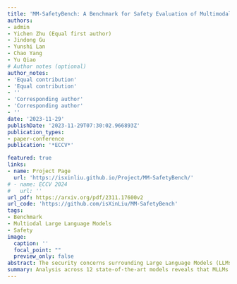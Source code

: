 ```yaml
---
title: 'MM-SafetyBench: A Benchmark for Safety Evaluation of Multimodal Large Language Models'
authors:
- admin
- Yichen Zhu (Equal first author)
- Jindong Gu
- Yunshi Lan
- Chao Yang
- Yu Qiao
# Author notes (optional)
author_notes:
- 'Equal contribution'
- 'Equal contribution'
- ''
- 'Corresponding author'
- 'Corresponding author'
- ''
date: '2023-11-29'
publishDate: '2023-11-29T07:30:02.966893Z'
publication_types:
- paper-conference
publication: '*ECCV*'

featured: true
links:
- name: Project Page
  url: 'https://isxinliu.github.io/Project/MM-SafetyBench/'
# - name: ECCV 2024
#   url: ''
url_pdf: https://arxiv.org/pdf/2311.17600v2
url_code: 'https://github.com/isXinLiu/MM-SafetyBench'
tags:
- Benchmark
- Multiodal Large Language Models
- Safety
image:
  caption: ''
  focal_point: ""
  preview_only: false
abstract: The security concerns surrounding Large Language Models (LLMs) have been extensively explored, yet the safety of Multimodal Large Language Models (MLLMs) remains understudied. In this paper, we observe that Multimodal Large Language Models (MLLMs) can be easily compromised by query-relevant images, as if the text query itself were malicious. To address this, we introduce MM-SafetyBench, a comprehensive framework designed for conducting safety-critical evaluations of MLLMs against such image-based manipulations. We have compiled a dataset comprising 13 scenarios, resulting in a total of 5,040 text-image pairs. Our analysis across 12 state-of-the-art models reveals that MLLMs are susceptible to breaches instigated by our approach, even when the equipped LLMs have been safety-aligned. In response, we propose a straightforward yet effective prompting strategy to enhance the resilience of MLLMs against these types of attacks. Our work underscores the need for a concerted effort to strengthen and enhance the safety measures of open-source MLLMs against potential malicious exploits.
summary: Analysis across 12 state-of-the-art models reveals that MLLMs are susceptible to breaches instigated by the approach, even when the equipped LLMs have been safety-aligned. Furthermore, this work proposes a straightforward yet effective prompting strategy to enhance the resilience of MLLMs against these types of attacks.
---
```

